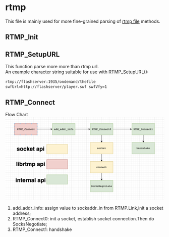 # rtmp
This file is mainly used for more fine-grained parsing of [rtmp file](../src/rtmpdump/librtmp/rtmp.c) methods.

## RTMP_Init

## RTMP_SetupURL
This function parse more more than rtmp url. \
An example character string suitable for use with RTMP_SetupURL():
```
rtmp://flashserver:1935/ondemand/thefile swfUrl=http://flashserver/player.swf swfVfy=1
```

## RTMP_Connect
Flow Chart![](../files/RTMP_Connect.png)
1. add_addr_info: assign value to sockaddr_in from RTMP.Link,init a socket address;
2. RTMP_Connect0: init a socket, establish socket connection.Then do SocksNegotiate;
3. RTMP_Connect1: handshake
